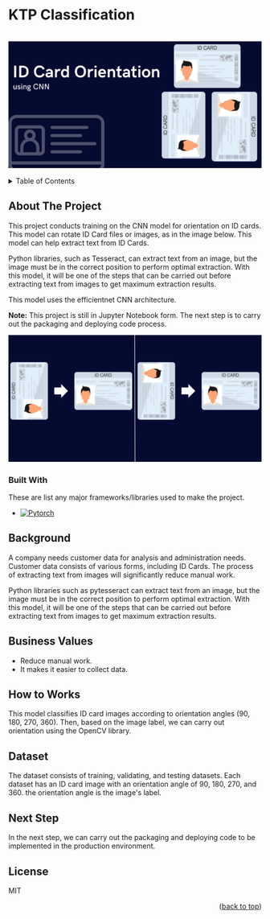 # KTP Classification

<br />
<div align="center">
  <a href="">
    <img src="static/ID Card Orientation.png">
  </a>
</div>

<p></p>

<!-- TABLE OF CONTENTS -->
<details>
  <p>
  <summary>Table of Contents</summary>
  <ol>
    <li>
      <a href="#about-the-project">About The Project</a>
      <ul>
        <li><a href="#built-with">Built With</a></li>
      </ul>
    </li>
    <li><a href="#background">Background</a></li>
    <li><a href="#business-values">Business Values</a></li>
    <li><a href="#how-to-works">How to Works</a></li>
    <li><a href="#dataset">Dataset</a></li>
    <li><a href="#next-step">Next Step</a></li>
    <li><a href="#license">License</a></li>
  </ol>
  </p>
</details>


<p></p>

<!-- ABOUT THE PROJECT -->
## About The Project

This project conducts training on the CNN model for orientation on ID cards. This model can rotate ID Card files or images, as in the image below. This model can help extract text from ID Cards.

Python libraries, such as Tesseract, can extract text from an image, but the image must be in the correct position to perform optimal extraction. With this model, it will be one of the steps that can be carried out before extracting text from images to get maximum extraction results.

This model uses the efficientnet CNN architecture.

**Note:** This project is still in Jupyter Notebook form. The next step is to carry out the packaging and deploying code process.

<div align="center">
  <a href="">
    <img src="static/Orientation.png">
  </a>
</div>


### Built With

These are list any major frameworks/libraries used to make the project.

* [![Pytorch][Pytorch]][Pytorch-url]


## Background

A company needs customer data for analysis and administration needs. Customer data consists of various forms, including ID Cards. The process of extracting text from images will significantly reduce manual work.

Python libraries such as pytesseract can extract text from an image, but the image must be in the correct position to perform optimal extraction. With this model, it will be one of the steps that can be carried out before extracting text from images to get maximum extraction results.

## Business Values
- Reduce manual work.
- It makes it easier to collect data.

## How to Works
This model classifies ID card images according to orientation angles (90, 180, 270, 360). Then, based on the image label, we can carry out orientation using the OpenCV library.

## Dataset
The dataset consists of training, validating, and testing datasets. Each dataset has an ID card image with an orientation angle of 90, 180, 270, and 360. the orientation angle is the image's label.

## Next Step 
In the next step, we can carry out the packaging and deploying code to be implemented in the production environment.

## License
MIT

<p align="right">(<a href="#automed-forecasting">back to top</a>)</p>


<!-- MARKDOWN LINKS & IMAGES -->
<!-- https://www.markdownguide.org/basic-syntax/#reference-style-links -->
[Pytorch]: https://img.shields.io/badge/PyTorch-EE4C2C?style=for-the-badge&logo=pytorch&logoColor=white
[Pytorch-url]: https://pytorch.org/